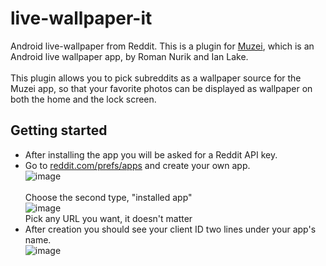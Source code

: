 # live-wallpaper-it
Android live-wallpaper from Reddit.
This is a plugin for [Muzei](https://github.com/muzei/muzei), which is an Android live wallpaper app, by Roman Nurik and Ian Lake.<br>
<br>
This plugin allows you to pick subreddits as a wallpaper source for the Muzei app, so that your favorite photos can be displayed as wallpaper on both the home and the lock screen.<br>

## Getting started
* After installing the app you will be asked for a Reddit API key.
* Go to [reddit.com/prefs/apps](https://www.reddit.com/prefs/apps) and create your own app.<br>
  ![image](https://github.com/TBog/live-wallpaper-it/assets/6465804/691d4ebd-9a76-4fbc-a646-3c8ee08ed8ff)<br>
  <br>
  Choose the second type, "installed app"<br>
  ![image](https://github.com/TBog/live-wallpaper-it/assets/6465804/00c69eb0-3d80-48ea-9c07-39277e2ab7df)<br>
  Pick any URL you want, it doesn't matter<br>
* After creation you should see your client ID two lines under your app's name.<br>
  ![image](https://github.com/TBog/live-wallpaper-it/assets/6465804/4a75bf14-2d76-4426-9057-7a9797ce5885)

